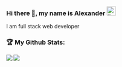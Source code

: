 ### Hi there 👋, my name is Alexander [<img src='https://cdn.jsdelivr.net/npm/simple-icons@3.0.1/icons/linkedin.svg' alt='linkedin' height='24'>](https://www.linkedin.com/in/zasdc/)
I am full stack web developer


### :trophy: My Github Stats:
<div>
  
  <a href="https://github-readme-stats.vercel.app/api?username=AleX83Xpert&theme=tokyonight&hide=stars,issues">
    <img align="left" src="https://github-readme-stats.vercel.app/api?username=AleX83Xpert&theme=tokyonight&count_private=true&show_icons=true&hide=stars,issues&count_private=true&show_icons=true" />
  </a>
  
  <a href="https://github-readme-stats.vercel.app/api/top-langs/?username=AleX83Xpert&theme=tokyonight">
    <img align="left" src="https://github-readme-stats.vercel.app/api/top-langs/?username=AleX83Xpert&theme=tokyonight" />
  </a>
  
  <!--a href="https://github-profile-trophy.vercel.app/?username=AleX83Xpert&theme=monokai&no-frame=true&no-bg=true&title=Commit">
    <img src="https://github-profile-trophy.vercel.app/?username=AleX83Xpert&theme=monokai&no-frame=true&no-bg=true&title=Commit" />
  </a-->
</div>

<!--
[![trophy](https://github-profile-trophy.vercel.app/?username=AleX83Xpert&theme=monokai&no-frame=true&no-bg=true&title=Commit)](https://github.com/ryo-ma/github-profile-trophy)
-->
